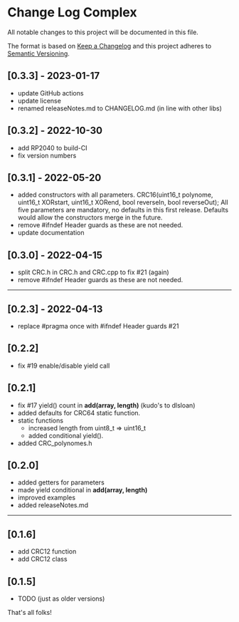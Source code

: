 # Change Log Complex

All notable changes to this project will be documented in this file.

The format is based on [Keep a Changelog](http://keepachangelog.com/)
and this project adheres to [Semantic Versioning](http://semver.org/).


## [0.3.3] - 2023-01-17
- update GitHub actions
- update license
- renamed releaseNotes.md to CHANGELOG.md (in line with other libs)


## [0.3.2] - 2022-10-30
- add RP2040 to build-CI
- fix version numbers

## [0.3.1] - 2022-05-20
- added constructors with all parameters. 
  CRC16(uint16_t polynome, uint16_t XORstart, uint16_t XORend, bool reverseIn, bool reverseOut);
  All five parameters are mandatory, no defaults in this first release. 
  Defaults would allow the constructors merge in the future.
- remove #ifndef Header guards as these are not needed.
- update documentation

## [0.3.0] - 2022-04-15
- split CRC.h in CRC.h and CRC.cpp to fix #21 (again)
- remove #ifndef Header guards as these are not needed.

----

## [0.2.3] - 2022-04-13
- replace #pragma once with #ifndef Header guards  #21

## [0.2.2]
- fix #19 enable/disable yield call

## [0.2.1]
- fix #17 yield() count in **add(array, length)**
  (kudo's to dlsloan)
- added defaults for CRC64 static function.
- static functions
  - increased length from uint8_t => uint16_t
  - added conditional yield().
- added CRC_polynomes.h

## [0.2.0]
- added getters for parameters 
- made yield conditional in **add(array, length)**
- improved examples
- added releaseNotes.md

----

## [0.1.6]
- add CRC12 function
- add CRC12 class

## [0.1.5]
- TODO (just as older versions)

That's all folks!

